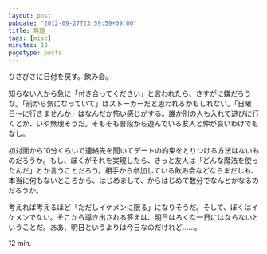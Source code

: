 ```yaml
---
layout: post
pubdate: "2012-09-27T23:59:59+09:00"
title: 無題
tags: [misc]
minutes: 12
pagetype: posts
---
```

ひさびさに日付を戻す。飲み会。

知らない人から急に「付き合ってください」と言われたら、さすがに嫌だろうな。「前から気になっていて」はストーカーだと思われるかもしれない。「日曜日〜に行きませんか」はなんだか怖い感じがする。誰か別の人も入れて遊びに行くとか、いや無理そうだ。そもそも普段から遊んでいる友人と仲が良いわけでもなし。

初対面から10分くらいで連絡先を聞いてデートの約束をとりつける方法はないものだろうか。もし、ぼくがそれを実現したら、きっと友人は「どんな魔法を使ったんだ」とか言うことだろう。相手から参加している飲み会などならまだしも、本当に何もないところから、はじめまして、からはじめて数分でなんとかなるのだろうか。

考えれば考えるほど「ただしイケメンに限る」になりそうだ。そして、ぼくはイケメンでない。そこから導き出される答えは、明日はろくな一日にはならないということだ。ああ、明日というよりは今日なのだけれど……。

12 min.
